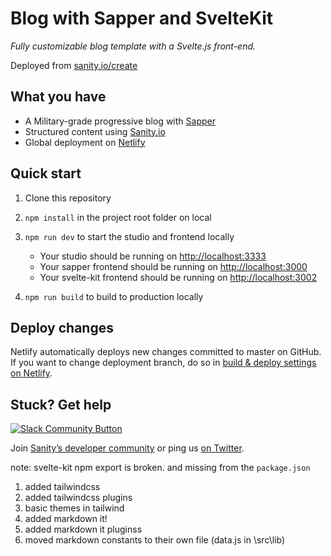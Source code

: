 # Blog with Sapper and SvelteKit

_Fully customizable blog template with a Svelte.js front-end._

Deployed from [sanity.io/create](https://www.sanity.io/create?template=sanity-io/sanity-template-sapper-blog)

## What you have

- A Military-grade progressive blog with [Sapper](https://sapper.svelte.dev/)
- Structured content using [Sanity.io](https://www.sanity.io)
- Global deployment on [Netlify](https://netlify.com)

## Quick start

1. Clone this repository
2. `npm install` in the project root folder on local
3. `npm run dev` to start the studio and frontend locally
   - Your studio should be running on [http://localhost:3333](http://localhost:3333)
   - Your sapper frontend should be running on [http://localhost:3000](http://localhost:3000)
   - Your svelte-kit frontend should be running on [http://localhost:3002](http://localhost:3002)

4. `npm run build` to build to production locally

## Deploy changes

Netlify automatically deploys new changes committed to master on GitHub. If you want to change deployment branch, do so in [build & deploy settings on Netlify](https://www.netlify.com/docs/continuous-deployment/#branches-deploys).

## Stuck? Get help

[![Slack Community Button](https://slack.sanity.io/badge.svg)](https://slack.sanity.io/)

Join [Sanity’s developer community](https://slack.sanity.io) or ping us [on Twitter](https://twitter.com/sanity_io).

note: svelte-kit npm export is broken. and missing from the `package.json`


1. added tailwindcss
1. added tailwindcss plugins
1. basic themes in tailwind
1. added markdown it! 
1. added markdown it pluginss
1. moved markdown constants to their own file (data.js in \src\lib)